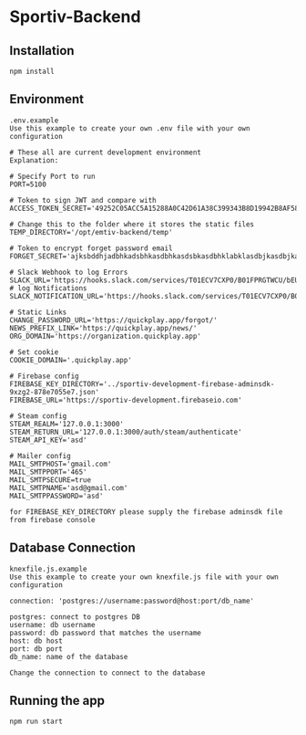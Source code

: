 # Sportiv-Backend

## Installation

    npm install

## Environment

    .env.example
    Use this example to create your own .env file with your own configuration

    # These all are current development environment
    Explanation:

    # Specify Port to run
    PORT=5100

    # Token to sign JWT and compare with
    ACCESS_TOKEN_SECRET='49252C05ACC5A15288A0C42D61A38C399343B8D19942B8AF58BEABBC93E9511B'

    # Change this to the folder where it stores the static files
    TEMP_DIRECTORY='/opt/emtiv-backend/temp'

    # Token to encrypt forget password email
    FORGET_SECRET='ajksbddhjadbhkadsbhkasdbhkasdsbkasdbhklabklasdbjkasdbjkasdbjkasdbkladsbjk'

    # Slack Webhook to log Errors
    SLACK_URL='https://hooks.slack.com/services/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'
    # log Notifications
    SLACK_NOTIFICATION_URL='https://hooks.slack.com/services/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'

    # Static Links
    CHANGE_PASSWORD_URL='https://quickplay.app/forgot/'
    NEWS_PREFIX_LINK='https://quickplay.app/news/'
    ORG_DOMAIN='https://organization.quickplay.app'

    # Set cookie
    COOKIE_DOMAIN='.quickplay.app'

    # Firebase config
    FIREBASE_KEY_DIRECTORY='../sportiv-development-firebase-adminsdk-9xzg2-878e7055e7.json'
    FIREBASE_URL='https://sportiv-development.firebaseio.com'

    # Steam config
    STEAM_REALM='127.0.0.1:3000'
    STEAM_RETURN_URL='127.0.0.1:3000/auth/steam/authenticate'
    STEAM_API_KEY='asd'

    # Mailer config
    MAIL_SMTPHOST='gmail.com'
    MAIL_SMTPPORT='465'
    MAIL_SMTPSECURE=true
    MAIL_SMTPNAME='asd@gmail.com'
    MAIL_SMTPPASSWORD='asd'

    for FIREBASE_KEY_DIRECTORY please supply the firebase adminsdk file from firebase console

## Database Connection

    knexfile.js.example
    Use this example to create your own knexfile.js file with your own configuration

    connection: 'postgres://username:password@host:port/db_name'

    postgres: connect to postgres DB
    username: db username
    password: db password that matches the username
    host: db host
    port: db port
    db_name: name of the database

    Change the connection to connect to the database

## Running the app

    npm run start